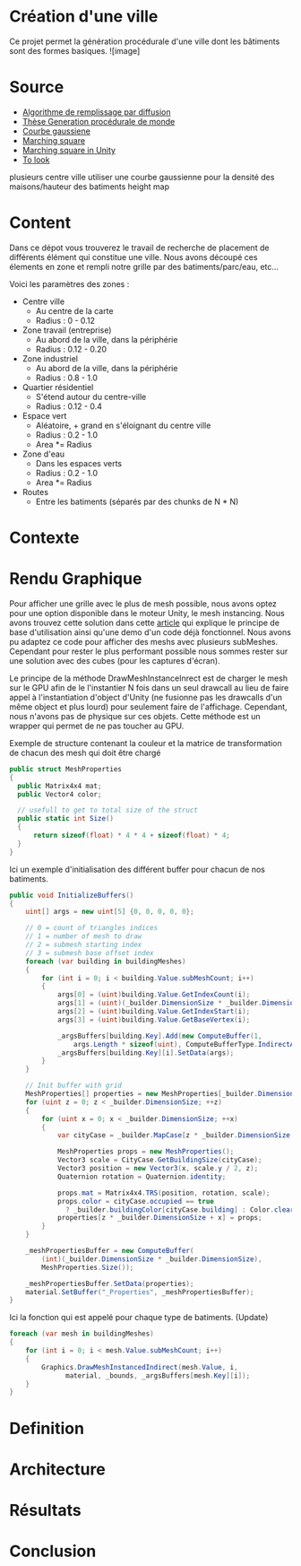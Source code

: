 # Création d'une ville
Ce projet permet la génération procédurale d'une ville dont les bâtiments sont des formes basiques.
 ![image]
# Source

*  [Algorithme de remplissage par diffusion](https://fr.wikipedia.org/wiki/Algorithme_de_remplissage_par_diffusion)
* [Thèse Generation procédurale de monde](https://tel.archives-ouvertes.fr/tel-00841373/document)
* [Courbe gaussiene](https://fr.wikipedia.org/wiki/Fonction_gaussienne)
* [Marching square](https://fr.wikipedia.org/wiki/Marching_squares)
* [Marching square in Unity](https://catlikecoding.com/unity/tutorials/marching-squares-series/)
* [To look](https://github.com/ProbableTrain/MapGenerator)
  
plusieurs centre ville
utiliser une courbe gaussienne pour la densité des maisons/hauteur des batiments
height map


# Content

Dans ce dépot vous trouverez le travail de recherche de placement de différents élément qui constitue une ville.
Nous avons découpé ces élements en zone et rempli notre grille par des batiments/parc/eau, etc...

Voici les paramètres des zones : 

  * Centre ville
    * Au centre de la carte
    * Radius : 0 - 0.12
  * Zone travail (entreprise)
    * Au abord de la ville, dans la périphérie
    * Radius : 0.12 - 0.20
  * Zone industriel
    * Au abord de la ville, dans la périphérie
    * Radius : 0.8 - 1.0
  * Quartier résidentiel
    * S'étend autour du centre-ville
    * Radius : 0.12 - 0.4
  * Espace vert
    * Aléatoire, + grand en s'éloignant du centre ville
    * Radius : 0.2 - 1.0
    * Area *= Radius
  * Zone d'eau
    * Dans les espaces verts
    * Radius : 0.2 - 1.0
    * Area *= Radius
 * Routes
   * Entre les batiments (séparés par des chunks de N * N)

# Contexte


# Rendu Graphique

Pour afficher une grille avec le plus de mesh possible, nous avons optez pour une option disponible dans le moteur Unity, le mesh instancing.
Nous avons trouvez cette solution dans cette [article](https://toqoz.fyi/thousands-of-meshes.html) qui explique le principe de base d'utilisation ainsi qu'une demo d'un code déjà fonctionnel. Nous avons pu adaptez ce code pour afficher des meshs avec plusieurs subMeshes. Cependant pour rester le plus performant possible nous sommes rester sur une solution avec des cubes (pour les captures d'écran).

Le principe de la méthode DrawMeshInstanceInrect est de charger le mesh sur le GPU afin de le l'instantier N fois dans un seul drawcall au lieu de faire appel à l'instantiation d'object d'Unity (ne fusionne pas les drawcalls d'un même object et plus lourd) pour seulement faire de l'affichage. Cependant, nous n'avons pas de physique sur ces objets. Cette méthode est un wrapper qui permet de ne pas toucher au GPU.

Exemple de structure contenant la couleur et la matrice de transformation de chacun des mesh qui doit être chargé 
```cs
public struct MeshProperties
{
  public Matrix4x4 mat;
  public Vector4 color;

  // usefull to get to total size of the struct
  public static int Size()
  {
      return sizeof(float) * 4 * 4 + sizeof(float) * 4;
  }
}
```

Ici un exemple d'initialisation des différent buffer pour chacun de nos batiments.
```cs
public void InitializeBuffers()
{
    uint[] args = new uint[5] {0, 0, 0, 0, 0};

    // 0 = count of triangles indices
    // 1 = number of mesh to draw
    // 2 = submesh starting index
    // 3 = submesh base offset index
    foreach (var building in buildingMeshes)
    {
        for (int i = 0; i < building.Value.subMeshCount; i++)
        {
            args[0] = (uint)building.Value.GetIndexCount(i);
            args[1] = (uint)(_builder.DimensionSize * _builder.DimensionSize);
            args[2] = (uint)building.Value.GetIndexStart(i);
            args[3] = (uint)building.Value.GetBaseVertex(i);

            _argsBuffers[building.Key].Add(new ComputeBuffer(1, 
                args.Length * sizeof(uint), ComputeBufferType.IndirectArguments));
            _argsBuffers[building.Key][i].SetData(args);
        }
    }

    // Init buffer with grid
    MeshProperties[] properties = new MeshProperties[_builder.DimensionSize * _builder.DimensionSize];
    for (uint z = 0; z < _builder.DimensionSize; ++z)
    {
        for (uint x = 0; x < _builder.DimensionSize; ++x)
        {
            var cityCase = _builder.MapCase[z * _builder.DimensionSize + x];

            MeshProperties props = new MeshProperties();
            Vector3 scale = CityCase.GetBuildingSize(cityCase);
            Vector3 position = new Vector3(x, scale.y / 2, z);
            Quaternion rotation = Quaternion.identity;

            props.mat = Matrix4x4.TRS(position, rotation, scale);
            props.color = cityCase.occupied == true 
              ? _builder.buildingColor[cityCase.building] : Color.clear;
            properties[z * _builder.DimensionSize + x] = props;
        }
    }

    _meshPropertiesBuffer = new ComputeBuffer(
        (int)(_builder.DimensionSize * _builder.DimensionSize), 
        MeshProperties.Size());

    _meshPropertiesBuffer.SetData(properties);
    material.SetBuffer("_Properties", _meshPropertiesBuffer);
}
```

Ici la fonction qui est appelé pour chaque type de batiments. (Update)
```cs
foreach (var mesh in buildingMeshes)
{
    for (int i = 0; i < mesh.Value.subMeshCount; i++)
    {
        Graphics.DrawMeshInstancedIndirect(mesh.Value, i, 
              material, _bounds, _argsBuffers[mesh.Key][i]);
    }
}
```

# Definition

# Architecture

# Résultats

# Conclusion
